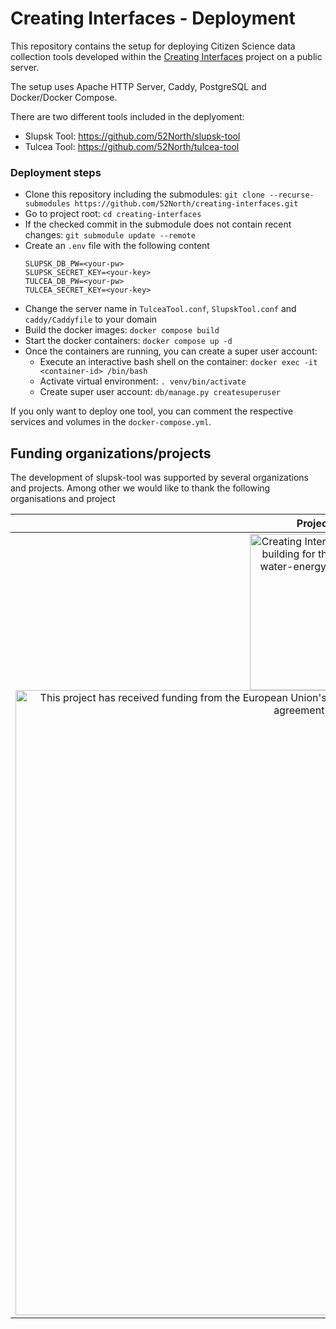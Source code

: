 # Creating Interfaces - Deployment

This repository contains the setup for deploying Citizen Science data collection tools developed within the <a target="_blank" href="https://creatinginterfaces.eifer.kit.edu/">Creating Interfaces</a> project on a public server.

The setup uses Apache HTTP Server, Caddy, PostgreSQL and Docker/Docker Compose. 

There are two different tools included in the deplyoment:
* Slupsk Tool: https://github.com/52North/slupsk-tool
* Tulcea Tool: https://github.com/52North/tulcea-tool

### Deployment steps

* Clone this repository including the submodules: `git clone --recurse-submodules https://github.com/52North/creating-interfaces.git`
* Go to project root: `cd creating-interfaces`
* If the checked commit in the submodule does not contain recent changes: `git submodule update --remote`
* Create an `.env` file with the following content
  ```
  SLUPSK_DB_PW=<your-pw>                                                                                                                                         
  SLUPSK_SECRET_KEY=<your-key>
  TULCEA_DB_PW=<your-pw>
  TULCEA_SECRET_KEY=<your-key>
  ```
* Change the server name in `TulceaTool.conf`, `SlupskTool.conf` and `caddy/Caddyfile` to your domain
* Build the docker images: `docker compose build`
* Start the docker containers: `docker compose up -d`
* Once the containers are running, you can create a super user account:
  * Execute an interactive bash shell on the container: `docker exec -it <container-id> /bin/bash`
  * Activate virtual environment: `. venv/bin/activate`
  * Create super user account: `db/manage.py createsuperuser` 

If you only want to deploy one tool, you can comment the respective services and volumes in the `docker-compose.yml`.

Funding organizations/projects
-------

The development of slupsk-tool was supported by several organizations and projects. Among other we would like to thank the following organisations and project

| Project/Logo | Description |
| :-------------: | :------------- |
| <a target="_blank" href="https://creatinginterfaces.eifer.kit.edu/"><img alt="Creating Interfaces - capacity building for the urban food-water-energy (FWE) -nexus" align="middle" width="250" src="https://creatinginterfaces.eifer.kit.edu/wp-content/uploads/2018/06/logo_creating-interfaces_250x104.png"/></a><a target="_blank" href="https://ec.europa.eu/programmes/horizon2020/en/home"><img alt="This project has received funding from the European Union's Horizon 2020 research and innovation programme under grant agreement No 730254" align="middle" width="1000" src="https://creatinginterfaces.eifer.kit.edu/wp-content/uploads/2018/06/logo_eu-600x160.png"/></a> | The development of this version of slupsk-tool was supported by the <a target="_blank" href="https://ec.europa.eu/programmes/horizon2020/en/home">European Union's Horizon 2020 research and innovation programme</a> (grant agreement No 730254) within the research project <a target="_blank" href="https://creatinginterfaces.eifer.kit.edu/">Creating Interfaces</a>. |
